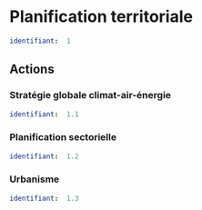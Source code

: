 # Planification territoriale
```yaml
identifiant:  1
```

## Actions
### Stratégie globale climat-air-énergie
```yaml
identifiant:  1.1
```

### Planification sectorielle
```yaml
identifiant:  1.2
```

### Urbanisme
```yaml
identifiant:  1.3
```

